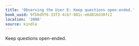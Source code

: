 ```yaml
---
title: 'Observing the User E: Keep questions open-ended.'
book_uuid: 9fbbd9f6-33f3-4cb7-881c-e6d816d30fc2
location: '2098'
source: kindle
---
```


Keep questions open-ended.